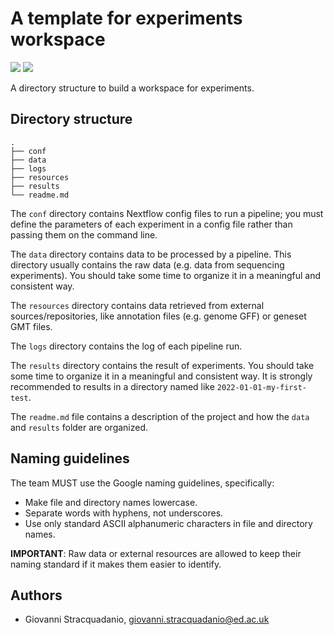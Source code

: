 # A template for experiments workspace
![](https://img.shields.io/badge/current_version-v0.2.0-blue)
![](https://github.com/stracquadaniolab/cookiecutter-workspace-nf/workflows/build/badge.svg)

A directory structure to build a workspace for experiments.

## Directory structure

```
.
├── conf
├── data
├── logs
├── resources
├── results
└── readme.md
```

The `conf` directory contains Nextflow config files to run a pipeline; you must
define the parameters of each experiment in a config file rather than passing
them on the command line.

The `data` directory contains data to be processed by a pipeline. This directory
usually contains the raw data (e.g. data from sequencing experiments). You
should take some time to organize it in a meaningful and consistent way.

The `resources` directory contains data retrieved from external
sources/repositories, like annotation files (e.g. genome GFF) or geneset GMT
files.

The `logs` directory contains the log of each pipeline run.

The `results` directory contains the result of experiments. You should take some
time to organize it in a meaningful and consistent way. It is strongly
recommended to results in a directory named like `2022-01-01-my-first-test`.

The `readme.md` file contains a description of the project and how the `data`
and `results` folder are organized.  

## Naming guidelines

The team MUST use the Google naming guidelines, specifically: 

- Make file and directory names lowercase. 
- Separate words with hyphens, not underscores. 
- Use only standard ASCII alphanumeric characters in file and directory names.

**IMPORTANT**: Raw data or external resources are allowed to keep their naming
standard if it makes them easier to identify.
## Authors

* Giovanni Stracquadanio, giovanni.stracquadanio@ed.ac.uk
